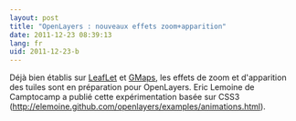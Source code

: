 ```yaml
---
layout: post
title: "OpenLayers : nouveaux effets zoom+apparition"
date: 2011-12-23 08:39:13
lang: fr
uid: 2011-12-23-b
---
```

    
Déjà bien établis sur <a href="http://leafletjs.com/">LeafLet</a> et <a href="http://maps.google.fr/">GMaps</a>, les effets de zoom et d'apparition des tuiles sont en préparation pour OpenLayers. Eric Lemoine de Camptocamp a publié cette expérimentation basée sur CSS3 (http://elemoine.github.com/openlayers/examples/animations.html).